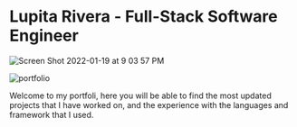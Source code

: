 # Lupita Rivera - Full-Stack Software Engineer 


![Screen Shot 2022-01-19 at 9 03 57 PM](https://user-images.githubusercontent.com/76535021/150264748-d651a7d2-62fa-4f9e-ad22-75fc2bf9fafc.png)


![portfolio](https://github.com/LupitaLee/portfolio)


Welcome to my portfoli, here you will be able to find the most updated projects that I have worked on, and the experience with the languages and framework that I used.
